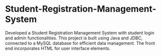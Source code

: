 # Student-Registration-Management-System
Developed a Student Registration Management System with student login and admin functionalities. This project is built using Java and JDBC, connected to a MySQL database for efficient data management. The front end incorporates HTML for user interface elements.
